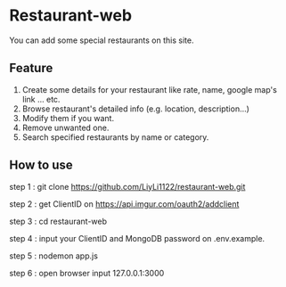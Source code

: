 # Restaurant-web
You can add some special restaurants on this site.
## Feature
1. Create some details for your restaurant like rate, name, google map's link ... etc.
2. Browse restaurant's detailed info (e.g. location, description...)
3. Modify them if you want.
4. Remove unwanted one.
5. Search specified restaurants by name or category.

## How to use
step 1 : git clone https://github.com/LiyLi1122/restaurant-web.git

step 2 : get ClientID on https://api.imgur.com/oauth2/addclient

step 3 : cd restaurant-web

step 4 : input your ClientID and MongoDB password on .env.example.

step 5 : nodemon app.js

step 6 : open browser input 127.0.0.1:3000














